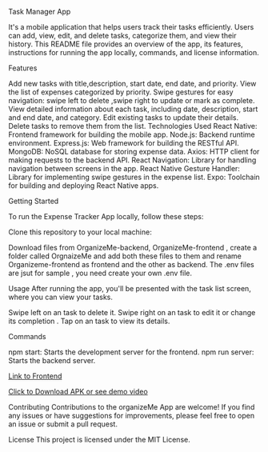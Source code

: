 Task Manager App

It's a mobile application that helps users track their tasks efficiently. Users can add, view, edit, and delete tasks, categorize them, and view their  history. This README file provides an overview of the app, its features, instructions for running the app locally, commands, and license information.

Features

Add new tasks with title,description, start date, end date, and priority.
View the list of expenses categorized by priority.
Swipe gestures for easy navigation: swipe left to delete ,swipe right to update or mark as complete.
View detailed information about each task, including date, description, start and end date, and category.
Edit existing tasks to update their details.
Delete tasks to remove them from the list.
Technologies Used
React Native: Frontend framework for building the mobile app.
Node.js: Backend runtime environment.
Express.js: Web framework for building the RESTful API.
MongoDB: NoSQL database for storing expense data.
Axios: HTTP client for making requests to the backend API.
React Navigation: Library for handling navigation between screens in the app.
React Native Gesture Handler: Library for implementing swipe gestures in the expense list.
Expo: Toolchain for building and deploying React Native apps.

Getting Started

To run the Expense Tracker App locally, follow these steps:

Clone this repository to your local machine:

Download files from OrganizeMe-backend, OrganizeMe-frontend , create a folder called OrgnaizeMe and add both these files to them and rename Organizeme-frontend as frontend and the other as backend. The .env files are jsut for sample , you need create your own .env file.


Usage
After running the app, you'll be presented with the task list screen, where you can view your tasks.

Swipe left on an task to delete it.
Swipe right on an task to edit it or change its completion .
Tap on an task to view its details.

Commands

npm start: Starts the development server for the frontend.
npm run server: Starts the backend server.

[Link to Frontend](https://github.com/underthenightsky/OrganizeMe-frontend)

[Click to Download APK or see demo video
](https://drive.google.com/drive/u/0/folders/1qwcLCHBTC6Afp8Sehn_nKp2z-VlWN_os)

Contributing
Contributions to the organizeMe App are welcome! If you find any issues or have suggestions for improvements, please feel free to open an issue or submit a pull request.

License
This project is licensed under the MIT License.
